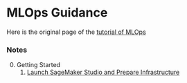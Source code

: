 # MLOps Guidance

Here is the original page of the [tutorial of MLOps](https://mlops-safe-deployment-pipeline.workshop.aws/)

### Notes
0. Getting Started
    1. [Launch SageMaker Studio and Prepare Infrastructure](docs/PrepareInfra.md)